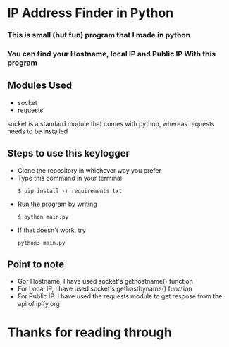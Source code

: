 # IP Address Finder in Python

### This is small (but fun) program that I made in python
### You can find your Hostname, local IP and Public IP With this program

## Modules Used
- socket
- requests

socket is a standard module that comes with python, whereas requests needs to be installed

## Steps to use this keylogger
- Clone the repository in whichever way you prefer
- Type this command in your terminal
	```
	$ pip install -r requirements.txt
	```
- Run the program by writing 
	```
	$ python main.py
	```
- If that doesn't work, try
	```
	python3 main.py
	```


## Point to note
- Gor Hostname, I have used socket's gethostname() function
- For Local IP, I have used socket's gethostbyname() function
- For Public IP. I have used the requests module to get respose from the api of ipify.org

# Thanks for reading through
